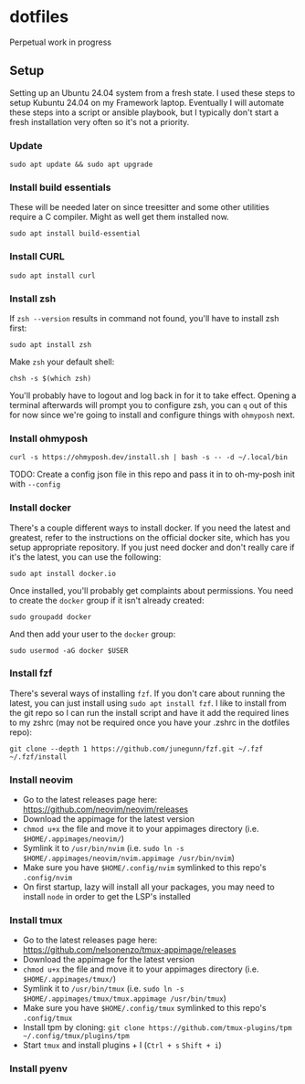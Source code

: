 # dotfiles
Perpetual work in progress

## Setup

Setting up an Ubuntu 24.04 system from a fresh state.  I used these steps to setup Kubuntu 24.04 on my Framework laptop.  Eventually I will automate these steps into a script or ansible playbook, but I typically don't start a fresh installation very often so it's not a priority.

### Update

    sudo apt update && sudo apt upgrade

### Install build essentials

These will be needed later on since treesitter and some other utilities require a C compiler.  Might as well get them installed now.

    sudo apt install build-essential

### Install CURL

    sudo apt install curl

### Install zsh

If `zsh --version` results in command not found, you'll have to install zsh first:

    sudo apt install zsh

Make `zsh` your default shell:

    chsh -s $(which zsh)

You'll probably have to logout and log back in for it to take effect.  Opening a terminal afterwards will prompt you to configure zsh, you can `q` out of this for now since we're going to install and configure things with `ohmyposh` next.

### Install ohmyposh

    curl -s https://ohmyposh.dev/install.sh | bash -s -- -d ~/.local/bin

TODO: Create a config json file in this repo and pass it in to oh-my-posh init with `--config`

### Install docker

There's a couple different ways to install docker.  If you need the latest and greatest, refer to the instructions on the official docker site, which has you setup appropriate repository.  If you just need docker and don't really care if it's the latest, you can use the following:

    sudo apt install docker.io

Once installed, you'll probably get complaints about permissions.  You need to create the `docker` group if it isn't already created:

    sudo groupadd docker

And then add your user to the `docker` group:

    sudo usermod -aG docker $USER

### Install fzf

There's several ways of installing `fzf`.  If you don't care about running the latest, you can just install using `sudo apt install fzf`.  I like to install from the git repo so I can run the install script and have it add the required lines to my zshrc (may not be required once you have your .zshrc in the dotfiles repo):

    git clone --depth 1 https://github.com/junegunn/fzf.git ~/.fzf
    ~/.fzf/install

### Install neovim

* Go to the latest releases page here: https://github.com/neovim/neovim/releases
* Download the appimage for the latest version
* `chmod u+x` the file and move it to your appimages directory (i.e. `$HOME/.appimages/neovim/`)
* Symlink it to `/usr/bin/nvim` (i.e. `sudo ln -s $HOME/.appimages/neovim/nvim.appimage /usr/bin/nvim`)
* Make sure you have `$HOME/.config/nvim` symlinked to this repo's `.config/nvim`
* On first startup, lazy will install all your packages, you may need to install `node` in order to get the LSP's installed

### Install tmux

* Go to the latest releases page here: https://github.com/nelsonenzo/tmux-appimage/releases
* Download the appimage for the latest version
* `chmod u+x` the file and move it to your appimages directory (i.e. `$HOME/.appimages/tmux/`)
* Symlink it to `/usr/bin/tmux` (i.e. `sudo ln -s $HOME/.appimages/tmux/tmux.appimage /usr/bin/tmux`)
* Make sure you have `$HOME/.config/tmux` symlinked to this repo's `.config/tmux`
* Install tpm by cloning: `git clone https://github.com/tmux-plugins/tpm ~/.config/tmux/plugins/tpm`
* Start `tmux` and install plugins <prefix> + I (`Ctrl + s` `Shift + i`)

### Install pyenv
